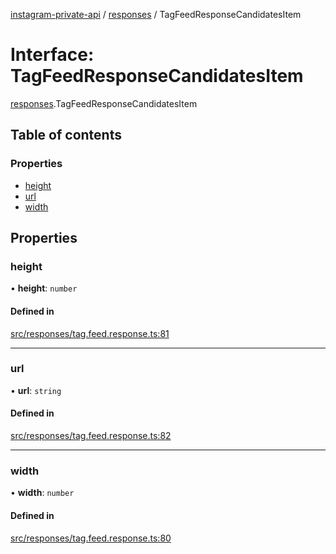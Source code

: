 [instagram-private-api](../../README.md) / [responses](../../modules/responses.md) / TagFeedResponseCandidatesItem

# Interface: TagFeedResponseCandidatesItem

[responses](../../modules/responses.md).TagFeedResponseCandidatesItem

## Table of contents

### Properties

- [height](TagFeedResponseCandidatesItem.md#height)
- [url](TagFeedResponseCandidatesItem.md#url)
- [width](TagFeedResponseCandidatesItem.md#width)

## Properties

### height

• **height**: `number`

#### Defined in

[src/responses/tag.feed.response.ts:81](https://github.com/Nerixyz/instagram-private-api/blob/4971f34/src/responses/tag.feed.response.ts#L81)

___

### url

• **url**: `string`

#### Defined in

[src/responses/tag.feed.response.ts:82](https://github.com/Nerixyz/instagram-private-api/blob/4971f34/src/responses/tag.feed.response.ts#L82)

___

### width

• **width**: `number`

#### Defined in

[src/responses/tag.feed.response.ts:80](https://github.com/Nerixyz/instagram-private-api/blob/4971f34/src/responses/tag.feed.response.ts#L80)
